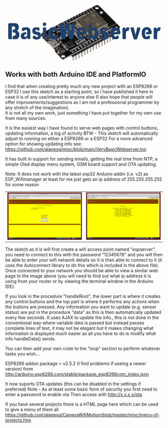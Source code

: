 <img src="/Images/BasicWebserver.jpg"/>

## Works with both Arduino IDE and PlatformIO

I find that when creating pretty much any new project with an ESP8266 or ESP32 I use this sketch as a starting point, 
so I have published it here in case it is of any use/interest to anyone else (I also hope that people will offer 
improvements/suggestions as I am not a professional programmer by any stretch of the imagination).  
It is not all my own work, just something I have put together for my own use from many sources.

It is the easiest way I have found to serve web pages with control buttons, updating information, a log of activity
BTW - This sketch will automatically adjust to running on either a ESP8266 or a ESP32
For a more advanced option for showing updating info see: https://github.com/alanesq/misc/blob/main/VeryBasicWebserver.ino

It has built in support for sending emails, getting the real time from NTP, a simple Oled display menu system, GSM board support and OTA updating.

Note: It does not work with the latest esp32 Arduino addin (i.e. v2) as ESP_Wifimanager at least for me just gets an ip address of 255.255.255.255 for some reason

<table><tr>
  <td><img src="/Images/Screenshot1.png" /></td>
  <td><img src="/Images/Screenshot2.png" /></td>
</tr></table>   

The sketch as it is will first create a wifi access point named "espserver", you need to connect to this with the 
password "12345678" and you will then be able to enter your wifi network details so it is then able to connect to it 
(it uses the Autoconnect library to do this which is included in the above file).  Once connected to your network you 
should be able to view a similar web page to the image above (you will need to find out what ip address it is using from 
your router or by viewing the terminal window in the Arduino IDE).

If you look in the procedure "handleRoot", the lower part is where it creates any control buttons and the top part is 
where it performs any actions when the buttons are pressed.  Any information you want to update (e.g. sensor status) 
are put in the procedure "data" as this is then automatically updated every few seconds.
It uses AJAX to update the info., this is not done in the conventional way where variable data is passed but instead passes 
complete lines of text, it may not be elegant but it makes changing what information is displayed much easier as all you 
have to do is modify what info handleData() sends.

You can then add your own code to the "loop" section to perform whatever tasks you wish...
  
ESP8266 addon package = v2.5.2     (I find problems if useing a newer version)
    from http://arduino.esp8266.com/stable/package_esp8266com_index.json

It now suports OTA updates (this can be disabled in the settings if preferred)
      Note - As at least some basic form of security you first need to enter a password to enable ota
             Then access with    http://x.x.x.x/ota
             
If you have several projects there is a HTML page here which can be used to give a menu of them all
https://github.com/alanesq/CameraWifiMotion/blob/master/misc/menu-of-projects.htm

